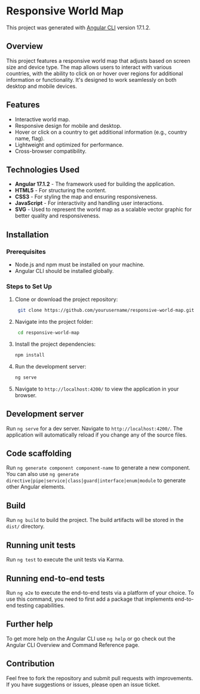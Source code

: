 # Responsive World Map

This project was generated with [Angular CLI](https://github.com/angular/angular-cli) version 17.1.2.

## Overview

This project features a responsive world map that adjusts based on screen size and device type. The map allows users to interact with various countries, with the ability to click on or hover over regions for additional information or functionality. It's designed to work seamlessly on both desktop and mobile devices.

## Features

- Interactive world map.
- Responsive design for mobile and desktop.
- Hover or click on a country to get additional information (e.g., country name, flag).
- Lightweight and optimized for performance.
- Cross-browser compatibility.

## Technologies Used

- **Angular 17.1.2** - The framework used for building the application.
- **HTML5** - For structuring the content.
- **CSS3** - For styling the map and ensuring responsiveness.
- **JavaScript** - For interactivity and handling user interactions.
- **SVG** - Used to represent the world map as a scalable vector graphic for better quality and responsiveness.

## Installation

### Prerequisites
- Node.js and npm must be installed on your machine.
- Angular CLI should be installed globally.

### Steps to Set Up
1. Clone or download the project repository:
   ```bash
    git clone https://github.com/yourusername/responsive-world-map.git
2. Navigate into the project folder:
   ```bash
    cd responsive-world-map
3. Install the project dependencies:
    ```bash
    npm install
4. Run the development server:
    ```bash
    ng serve
5. Navigate to `http://localhost:4200/` to view the application in your browser.

## Development server

Run `ng serve` for a dev server. Navigate to `http://localhost:4200/`. The application will automatically reload if you change any of the source files.

## Code scaffolding

Run `ng generate component component-name` to generate a new component. You can also use `ng generate directive|pipe|service|class|guard|interface|enum|module` to generate other Angular elements.

## Build

Run `ng build` to build the project. The build artifacts will be stored in the `dist/` directory.

## Running unit tests

Run `ng test` to execute the unit tests via Karma.

## Running end-to-end tests

Run `ng e2e` to execute the end-to-end tests via a platform of your choice. To use this command, you need to first add a package that implements end-to-end testing capabilities.

## Further help

To get more help on the Angular CLI use `ng help` or go check out the Angular CLI Overview and Command Reference page.

## Contribution

Feel free to fork the repository and submit pull requests with improvements. If you have suggestions or issues, please open an issue ticket.
